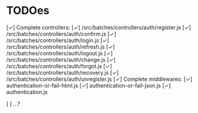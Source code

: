 # TODOes

[✓] Complete controllers:
  [✓] /src/batches/controllers/auth/register.js
  [✓] /src/batches/controllers/auth/confirm.js
  [✓] /src/batches/controllers/auth/login.js
  [✓] /src/batches/controllers/auth/refresh.js
  [✓] /src/batches/controllers/auth/logout.js
  [✓] /src/batches/controllers/auth/change.js
  [✓] /src/batches/controllers/auth/forgot.js
  [✓] /src/batches/controllers/auth/recovery.js
  [✓] /src/batches/controllers/auth/unregister.js
[✓] Complete middlewares:
  [✓] authentication-or-fail-html.js
  [✓] authentication-or-fail-json.js
  [✓] authentication.js

[ ] ...?